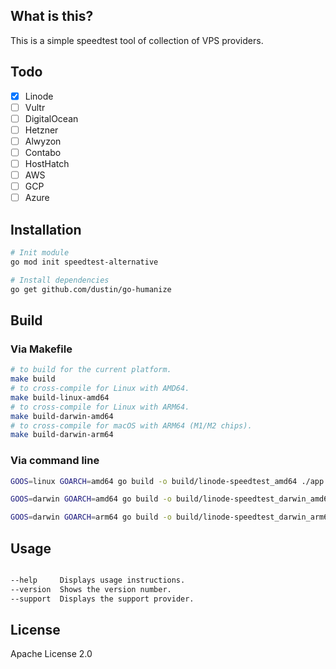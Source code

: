 ## What is this?

This is a simple speedtest tool of collection of VPS providers.

## Todo

- [x] Linode
- [ ] Vultr
- [ ] DigitalOcean
- [ ] Hetzner
- [ ] Alwyzon
- [ ] Contabo
- [ ] HostHatch
- [ ] AWS
- [ ] GCP
- [ ] Azure

## Installation

```bash
# Init module
go mod init speedtest-alternative

# Install dependencies
go get github.com/dustin/go-humanize

```

## Build

### Via Makefile

```bash
# to build for the current platform.
make build 
# to cross-compile for Linux with AMD64.
make build-linux-amd64 
# to cross-compile for Linux with ARM64.
make build-darwin-amd64
# to cross-compile for macOS with ARM64 (M1/M2 chips).
make build-darwin-arm64 
```


### Via command line

```bash
GOOS=linux GOARCH=amd64 go build -o build/linode-speedtest_amd64 ./app.go

GOOS=darwin GOARCH=amd64 go build -o build/linode-speedtest_darwin_amd64 ./app.go

GOOS=darwin GOARCH=arm64 go build -o build/linode-speedtest_darwin_arm64 ./app.go

```

## Usage

```bash

--help     Displays usage instructions.
--version  Shows the version number.
--support  Displays the support provider.

```

## License

Apache License 2.0